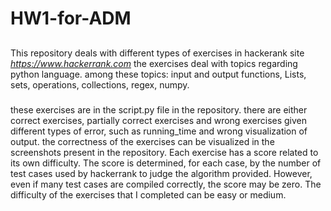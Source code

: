 # HW1-for-ADM
## 
This repository deals with different types of exercises in hackerank site *https://www.hackerrank.com*
the exercises deal with topics regarding python language. among these topics: input and output functions, Lists, sets, operations, collections, regex, numpy.
###
these exercises are in the script.py file in the repository. there are either correct exercises, partially correct exercises and wrong exercises given different types of error, such as running_time and wrong visualization of output. the correctness of the exercises can be visualized in the screenshots present in the repository. Each exercise has a score related to its own difficulty. The score is determined, for each case, by the number of test cases used by hackerrank to judge the algorithm provided. However, even if many test cases are compiled correctly, the score may be zero. The difficulty of the exercises that I completed can be easy or medium.

